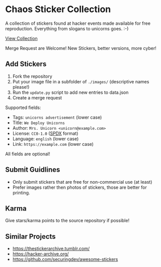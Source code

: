 # Chaos Sticker Collection

A collection of stickers found at hacker events made available for free reproduction. Everything from slogans to unicorns goes. :-)

[View Collection](https://mwarning.github.io/chaos-sticker-collection/)

Merge Request are Welcome! New Stickers, better versions, more cyber!

## Add Stickers

1. Fork the repository
2. Put your image file in a subfolder of `./images/` (descriptive names please!)
3. Run the `update.py` script to add new entries to data.json
4. Create a merge request

Supported fields:

* Tags: `unicorns advertisement` (lower case)
* Title: `We Deploy Unicorns`
* Author: `Mrs. Unicorn <unicorn@example.com>`
* License: `CC0-1.0` ([SPDX](https://spdx.org/licenses/) format)
* Language: `english` (lower case)
* Link: `https://example.com` (lower case)

All fields are optional!

## Submit Guidlines

* Only submit stickers that are free for non-commercial use (at least)
* Prefer images rather then photos of stickers, those are better for printing.

## Karma

Give stars/karma points to the source repository if possible!

## Similar Projects

* https://thestickerarchive.tumblr.com/
* https://hacker-archive.org/
* https://github.com/securingdev/awesome-stickers
